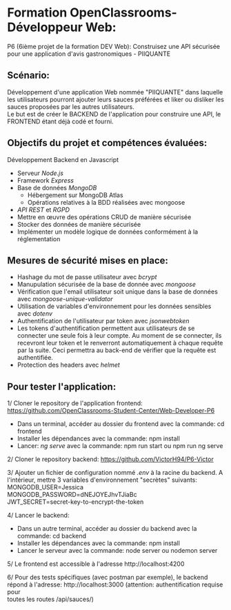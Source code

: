# Formation OpenClassrooms-Développeur Web:
P6 (6ième projet de la formation DEV Web): Construisez une API sécurisée pour une application d'avis gastronomiques - PIIQUANTE 

## Scénario: 
Développement d'une application Web nommée "PIIQUANTE" dans laquelle les utilisateurs pourront ajouter leurs sauces préférées et liker ou disliker les sauces proposées par les autres utilisateurs.  
Le but est de créer le BACKEND de l'application pour construire une API, le FRONTEND étant déjà codé et fourni.

## Objectifs du projet et compétences évaluées:
Développement Backend en Javascript
- Serveur *Node.js*
- Framework *Express*
- Base de données *MongoDB*
  - Hébergement sur MongoDB Atlas
  - Opérations relatives à la BDD réalisées avec mongoose
- *API REST* et *RGPD*
- Mettre en œuvre des opérations CRUD de manière sécurisée
- Stocker des données de manière sécurisée
- Implémenter un modèle logique de données conformément à la réglementation

## Mesures de sécurité mises en place:
- Hashage du mot de passe utilisateur avec *bcrypt*
- Manupulation sécurisée de la base de donnée avec *mongoose*
- Vérification que l'email utilisateur soit unique dans la base de données avec *mongoose-unique-validator*
- Utilisation de variables d'environnement pour les données sensibles avec *dotenv*
- Authentification de l'utilisateur par token avec *jsonwebtoken*
- Les tokens d'authentification permettent aux utilisateurs de se connecter une seule fois à leur compte. Au moment de se connecter, ils recevront leur 
  token et le renverront automatiquement à chaque requête par la suite. Ceci permettra au back-end de vérifier que la requête est authentifiée.    
- Protection des headers avec *helmet*

## Pour tester l'application:
1/ Cloner le repository de l'application frontend: https://github.com/OpenClassrooms-Student-Center/Web-Developer-P6
   - Dans un terminal, accéder au dossier du frontend avec la commande: cd frontend
   - Installer les dépendances avec la commande: npm install
   - Lancer: *ng serve* avec la commande:  npm run start    ou   npm run ng serve  

2/ Cloner le repository backend: https://github.com/VictorH94/P6-Victor  

3/ Ajouter un fichier de configuration nommé *.env* à la racine du backend. A l'intérieur, mettre 3 variables d'environnement "secrètes" suivants:  
   MONGODB_USER=Jessica  
   MONGODB_PASSWORD=dNEJOYEJhvTJiaBc  
   JWT_SECRET=secret-key-to-encrypt-the-token  

4/ Lancer le backend:
   - Dans un autre terminal, accéder au dossier du backend avec la commande: cd backend
   - Installer les dépendances avec la commande: npm install
   - Lancer le serveur avec la commande: node server     ou     nodemon server  

5/ Le frontend est accessible à l'adresse http://localhost:4200  

6/ Pour des tests spécifiques (avec postman par exemple), le backend répond à l'adresse: http://localhost:3000 (attention: authentification requise pour  
   toutes les routes /api/sauces/)


